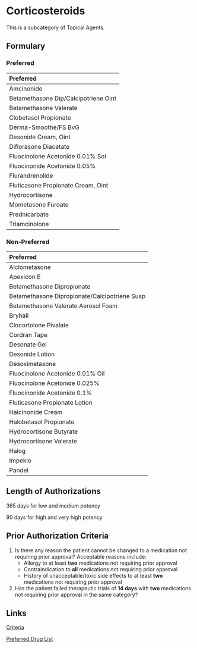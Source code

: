 # Corticosteroids

This is a subcategory of Topical Agents.

## Formulary

### Preferred

| Preferred                            |
| :----------------------------------- |
| Amcinonide                           |
| Betamethasone Dip/Calcipotriene Oint |
| Betamethasone Valerate               |
| Clobetasol Propionate                |
| Derma-Smoothe/FS BvG                 |
| Desonide Cream, Oint                 |
| Diflorasone Diacetate                |
| Fluocinolone Acetonide 0.01% Sol     |
| Fluocinonide Acetonide 0.05%         |
| Flurandrenolide                      |
| Fluticasone Propionate Cream, Oint   |
| Hydrocortisone                       |
| Mometasone Furoate                   |
| Prednicarbate                        |
| Triamcinolone                        |

### Non-Preferred

| Preferred                                     |
| :-------------------------------------------- |
| Alclometasone                                 |
| Apexicon E                                    |
| Betamethasone Dipropionate                    |
| Betamethasone Dipropionate/Calcipotriene Susp |
| Betamethasone Valerate Aerosol Foam           |
| Bryhali                                       |
| Clocortolone Pivalate                         |
| Cordran Tape                                  |
| Desonate Gel                                  |
| Desonide Lotion                               |
| Desoximetasone                                |
| Fluocinolone Acetonide 0.01% Oil              |
| Fluocinolone Acetonide 0.025%                 |
| Fluocinonide Acetonide 0.1%                   |
| Fluticasone Propionate Lotion                 |
| Halcinonide Cream                             |
| Halobetasol Propionate                        |
| Hydrocortisone Butyrate                       |
| Hydrocortisone Valerate                       |
| Halog                                         |
| Impeklo                                       |
| Pandel                                        |

## Length of Authorizations

365 days for low and medium potency

90 days for high and very high potency

## Prior Authorization Criteria

1.  Is there any reason the patient cannot be changed to a medication not requiring prior approval? Acceptable reasons include:
    -   Allergy to at least **two** medications not requiring prior approval
    -   Contraindication to **all** medications not requiring prior approval
    -   History of unacceptable/toxic side effects to at least **two** medications not requiring prior approval
2.  Has the patient failed therapeutic trials of **14 days** with **two** medications not requiring prior approval in the same category?

## Links

[Criteria](https://pharmacy.medicaid.ohio.gov/sites/default/files/20221001_UPDL_Criteria_APPROVED.pdf#page=100)

[Preferred Drug List](https://pharmacy.medicaid.ohio.gov/sites/default/files/20221001_UPDL_APPROVED_.pdf#page=32)
